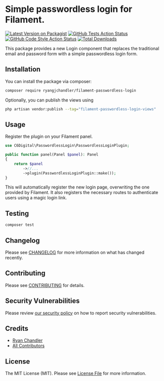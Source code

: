 # Simple passwordless login for Filament.

[![Latest Version on Packagist](https://img.shields.io/packagist/v/ryangjchandler/filament-passwordless-login.svg?style=flat-square)](https://packagist.org/packages/ryangjchandler/filament-passwordless-login)
[![GitHub Tests Action Status](https://img.shields.io/github/actions/workflow/status/ryangjchandler/filament-passwordless-login/run-tests.yml?branch=main&label=tests&style=flat-square)](https://github.com/ryangjchandler/filament-passwordless-login/actions?query=workflow%3Arun-tests+branch%3Amain)
[![GitHub Code Style Action Status](https://img.shields.io/github/actions/workflow/status/ryangjchandler/filament-passwordless-login/fix-php-code-style-issues.yml?branch=main&label=code%20style&style=flat-square)](https://github.com/ryangjchandler/filament-passwordless-login/actions?query=workflow%3A"Fix+PHP+code+style+issues"+branch%3Amain)
[![Total Downloads](https://img.shields.io/packagist/dt/ryangjchandler/filament-passwordless-login.svg?style=flat-square)](https://packagist.org/packages/ryangjchandler/filament-passwordless-login)

This package provides a new Login component that replaces the traditional email and password form with a simple passwordless login form.

## Installation

You can install the package via composer:

```bash
composer require ryangjchandler/filament-passwordless-login
```

Optionally, you can publish the views using

```bash
php artisan vendor:publish --tag="filament-passwordless-login-views"
```

## Usage

Register the plugin on your Filament panel.

```php
use C6Digital\PasswordlessLogin\PasswordlessLoginPlugin;

public function panel(Panel $panel): Panel
{
    return $panel
        ->//...
        ->plugin(PasswordlessLoginPlugin::make());
}
```

This will automatically register the new login page, overwriting the one provided by Filament. It also registers the necessary routes to authenticate users using a magic login link.

## Testing

```bash
composer test
```

## Changelog

Please see [CHANGELOG](CHANGELOG.md) for more information on what has changed recently.

## Contributing

Please see [CONTRIBUTING](.github/CONTRIBUTING.md) for details.

## Security Vulnerabilities

Please review [our security policy](../../security/policy) on how to report security vulnerabilities.

## Credits

- [Ryan Chandler](https://github.com/ryangjchandler)
- [All Contributors](../../contributors)

## License

The MIT License (MIT). Please see [License File](LICENSE.md) for more information.
